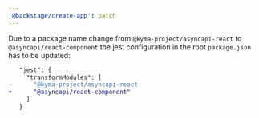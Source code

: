 ```yaml
---
'@backstage/create-app': patch
---
```


Due to a package name change from `@kyma-project/asyncapi-react` to
`@asyncapi/react-component` the jest configuration in the root `package.json`
has to be updated:

```diff
   "jest": {
     "transformModules": [
-      "@kyma-project/asyncapi-react
+      "@asyncapi/react-component"
     ]
   }
```
